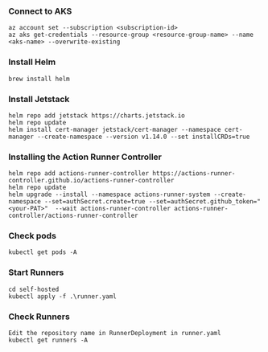 
### Connect to AKS
```shell
az account set --subscription <subscription-id>
az aks get-credentials --resource-group <resource-group-name> --name <aks-name> --overwrite-existing
```

### Install Helm
```shell
brew install helm

```

### Install Jetstack
```shell
helm repo add jetstack https://charts.jetstack.io
helm repo update
helm install cert-manager jetstack/cert-manager --namespace cert-manager --create-namespace --version v1.14.0 --set installCRDs=true

```

### Installing the Action Runner Controller
```shell
helm repo add actions-runner-controller https://actions-runner-controller.github.io/actions-runner-controller
helm repo update
helm upgrade --install --namespace actions-runner-system --create-namespace --set=authSecret.create=true --set=authSecret.github_token="<your-PAT>"  --wait actions-runner-controller actions-runner-controller/actions-runner-controller
```

### Check pods
```shell
kubectl get pods -A

```

### Start Runners
```shell
cd self-hosted
kubectl apply -f .\runner.yaml

```

### Check Runners
```shell
Edit the repository name in RunnerDeployment in runner.yaml
kubectl get runners -A
```
